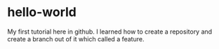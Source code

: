 # hello-world
My first tutorial here in github.
I learned how to create a repository and create a branch out of it which called a feature.
